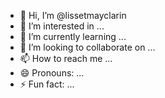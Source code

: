 - 👋 Hi, I’m @lissetmayclarin
- 👀 I’m interested in ...
- 🌱 I’m currently learning ...
- 💞️ I’m looking to collaborate on ...
- 📫 How to reach me ...
- 😄 Pronouns: ...
- ⚡ Fun fact: ...

<!---
lissetmayclarin/lissetmayclarin is a ✨ special ✨ repository because its `README.md` (this file) appears on your GitHub profile.
You can click the Preview link to take a look at your changes.
--->
